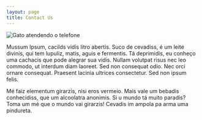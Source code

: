 ```yaml
---
layout: page
title: Contact Us
---
```


![Gato atendendo o telefone](https://abrilexame.files.wordpress.com/2016/09/size_960_16_9_gato-telefone-comunicacao.jpg?quality=70&strip=info&resize=680,453)

Mussum Ipsum, cacilds vidis litro abertis. Suco de cevadiss, é um leite divinis, qui tem lupuliz, matis, aguis e fermentis. Tá deprimidis, eu conheço uma cachacis que pode alegrar sua vidis. Nullam volutpat risus nec leo commodo, ut interdum diam laoreet. Sed non consequat odio. Nec orci ornare consequat. Praesent lacinia ultrices consectetur. Sed non ipsum felis.

Mé faiz elementum girarzis, nisi eros vermeio. Mais vale um bebadis conhecidiss, que um alcoolatra anonimis. Si u mundo tá muito paradis? Toma um mé que o mundo vai girarzis! Cevadis im ampola pa arma uma pindureta.